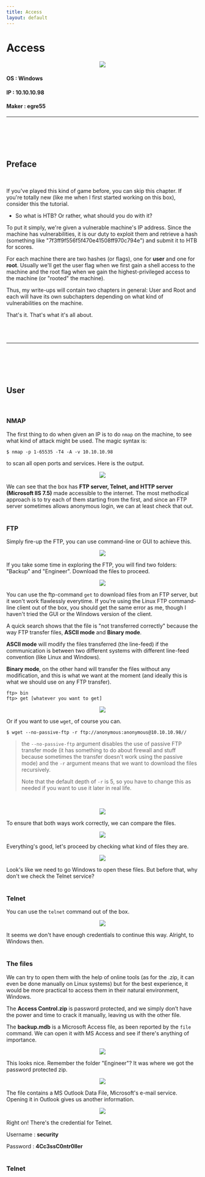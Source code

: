```yaml
---
title: Access
layout: default
---
```


# Access

<p align="center"> 
<img src="https://takaya1337.github.io/htb/assets/01/access.png">
</p>

#### OS    : Windows
#### IP    : 10.10.10.98
#### Maker : egre55
* * *
<br>
<br>
<br>
<br>

## Preface
<br>

If you've played this kind of game before, you can skip this chapter. If you're totally new (like me when I first started working on this box), consider this the tutorial.
* So what is HTB? Or rather, what should you do with it?

To put it simply, we're given a vulnerable machine's IP address. Since the machine has vulnerabilities, it is our duty to exploit them and retrieve a hash (something like "7f3ff9f556f5f470e41508ff970c794e") and submit it to HTB for scores.

For each machine there are two hashes (or flags), one for **user** and one for **root**. Usually we'll get the user flag when we first gain a shell access to the machine and the root flag when we gain the highest-privileged access to the machine (or "rooted" the machine).

Thus, my write-ups will contain two chapters in general: User and Root and each will have its own subchapters depending on what kind of vulnerabilities on the machine.

That's it. That's what it's all about.
<br>
<br>
<br>
<br>

* * *
<br>
<br>
<br>
<br>

## User
<br>

### NMAP
The first thing to do when given an IP is to do `nmap` on the machine, to see what kind of attack might be used. The magic syntax is:
```
$ nmap -p 1-65535 -T4 -A -v 10.10.10.98
```
to scan all open ports and services. Here is the output.
<br>

<p align="center"> 
<img src="https://takaya1337.github.io/htb/assets/01/01-nmap.png">
</p>

We can see that the box has **FTP server, Telnet, and HTTP server (Microsoft IIS 7.5)** made accessible to the internet. The most methodical approach is to try each of them starting from the first, and since an FTP server sometimes allows anonymous login, we can at least check that out.
<br>
<br>

### FTP
Simply fire-up the FTP, you can use command-line or GUI to achieve this.
<br>

<p align="center"> 
<img src="https://takaya1337.github.io/htb/assets/01/02-ftp.png">
</p>

If you take some time in exploring the FTP, you will find two folders: "Backup" and "Engineer". Download the files to proceed.
<br>

<p align="center"> 
<img src="https://takaya1337.github.io/htb/assets/01/03-ftperror.png">
</p>

You can use the ftp-command `get` to download files from an FTP server, but it won't work flawlessly everytime. If you're using the Linux FTP command-line client out of the box, you should get the same error as me, though I haven't tried the GUI or the Windows version of the client.

A quick search shows that the file is "not transferred correctly" because the way FTP transfer files, **ASCII mode** and **Binary mode**.

**ASCII mode** will modify the files transferred (the line-feed) if the communication is between two different systems with different line-feed convention (like Linux and Windows).

**Binary mode**, on the other hand will transfer the files without any modification, and this is what we want at the moment (and ideally this is what we should use on any FTP transfer).
```
ftp> bin
ftp> get [whatever you want to get]
```
<p align="center"> 
<img src="https://takaya1337.github.io/htb/assets/01/06-ftpbin.png">
</p>

Or if you want to use `wget`, of course you can.
```
$ wget --no-passive-ftp -r ftp://anonymous:anonymous@10.10.10.98//
```
> the `--no-passive-ftp` argument disables the use of passive FTP transfer mode (it has something to do about firewall and stuff because sometimes the transfer doesn't work using the passive mode) and the `-r` argument means that we want to download the files recursively. 
> 
> Note that the default depth of `-r` is 5, so you have to change this as needed if you want to use it later in real life.
<br>

<p align="center"> 
<img src="https://takaya1337.github.io/htb/assets/01/07-wgetway.png">
</p>

To ensure that both ways work correctly, we can compare the files.
<br>

<p align="center"> 
<img src="https://takaya1337.github.io/htb/assets/01/08-compare.png">
</p>

Everything's good, let's proceed by checking what kind of files they are.
<br>

<p align="center"> 
<img src="https://takaya1337.github.io/htb/assets/01/09-filecheck.png">
</p>

Look's like we need to go Windows to open these files. But before that, why don't we check the Telnet service?
<br>
<br>

### Telnet
You can use the `telnet` command out of the box.
<br>

<p align="center"> 
<img src="https://takaya1337.github.io/htb/assets/01/10-telnetcheck.png">
</p>

It seems we don't have enough credentials to continue this way. Alright, to Windows then.
<br>
<br>

### The files
We can try to open them with the help of online tools (as for the .zip, it can even be done manually on Linux systems) but for the best experience, it would be more practical to access them in their natural environment, Windows.

The **Access Control.zip** is password protected, and we simply don’t have the power and time to crack it manually, leaving us with the other file. 

The **backup.mdb** is a Microsoft Access file, as been reported by the `file` command. We can open it with MS Access and see if there's anything of importance.
<br>

<p align="center"> 
<img src="https://takaya1337.github.io/htb/assets/01/11-access.png">
</p>

This looks nice. Remember the folder "Engineer"? It was where we got the password protected zip.
<br>

<p align="center"> 
<img src="https://takaya1337.github.io/htb/assets/01/12-zipopen.png">
</p>

The file contains a MS Outlook Data File, Microsoft's e-mail service. Opening it in Outlook gives us another information.
<br>

<p align="center"> 
<img src="https://takaya1337.github.io/htb/assets/01/14-outlookpassword.png">
</p>

Right on! There's the credential for Telnet.
<br>

Username	: **security**

Password	: **4Cc3ssC0ntr0ller**
<br>
<br>

### Telnet
